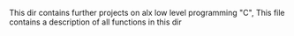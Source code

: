 This dir contains further projects on alx low level programming "C", This file contains a description of all functions in this dir 
